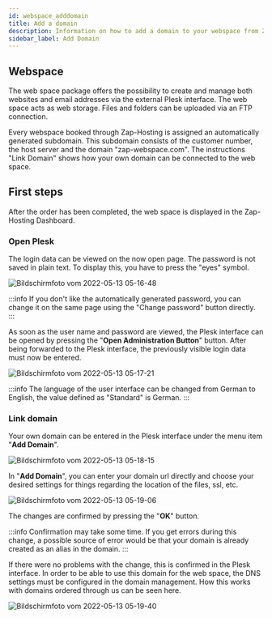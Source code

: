 ```yaml
---
id: webspace_adddomain
title: Add a domain
description: Information on how to add a domain to your webspace from ZAP-Hosting - ZAP-Hosting.com documentation
sidebar_label: Add Domain
---
```


## Webspace

The web space package offers the possibility to create and manage both websites and email addresses via the external Plesk interface. The web space acts as web storage. Files and folders can be uploaded via an FTP connection.

Every webspace booked through Zap-Hosting is assigned an automatically generated subdomain. This subdomain consists of the customer number, the host server and the domain "zap-webspace.com". The instructions "Link Domain" shows how your own domain can be connected to the web space.

## First steps

After the order has been completed, the web space is displayed in the Zap-Hosting Dashboard.

### Open Plesk

The login data can be viewed on the now open page. The password is not saved in plain text. To display this, you have to press the "eyes" symbol.

![Bildschirmfoto vom 2022-05-13 05-16-48](https://user-images.githubusercontent.com/61953937/168205286-a8406dc2-49b3-4905-a166-9101d92de1fd.png)

:::info
If you don't like the automatically generated password, you can change it on the same page using the "Change password" button directly.
:::

As soon as the user name and password are viewed, the Plesk interface can be opened by pressing the "**Open Administration Button**" button. After being forwarded to the Plesk interface, the previously visible login data must now be entered.

![Bildschirmfoto vom 2022-05-13 05-17-21](https://user-images.githubusercontent.com/61953937/168205270-a528dac8-e2cd-4516-87f6-4908017e47fa.png)

:::info
The language of the user interface can be changed from German to English, the value defined as "Standard" is German.
:::

### Link domain

Your own domain can be entered in the Plesk interface under the menu item "**Add Domain**".

![Bildschirmfoto vom 2022-05-13 05-18-15](https://user-images.githubusercontent.com/61953937/168205317-550afc47-0120-4142-aa40-fb1ab0cc587d.png)

In "**Add Domain**", you can enter your domain url directly and choose your desired settings for things regarding the location of the files, ssl, etc. 

![Bildschirmfoto vom 2022-05-13 05-19-06](https://user-images.githubusercontent.com/61953937/168205332-44be62d8-202b-4397-91d8-ba1dfeafd37b.png)

The changes are confirmed by pressing the "**OK**" button. 

:::info
Confirmation may take some time. If you get errors during this change, a possible source of error would be that your domain is already created as an alias in the domain.
:::

If there were no problems with the change, this is confirmed in the Plesk interface. In order to be able to use this domain for the web space, the DNS settings must be configured in the domain management. How this works with domains ordered through us can be seen here.

![Bildschirmfoto vom 2022-05-13 05-19-40](https://user-images.githubusercontent.com/61953937/168205374-72b9e03d-614b-4e1b-9d25-1a826975a1a9.png)
